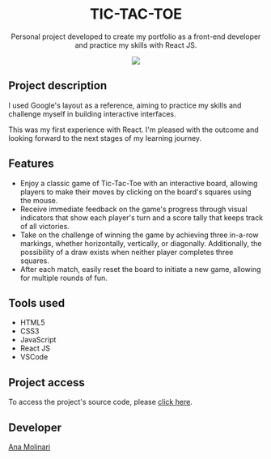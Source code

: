 <h1 align="center">TIC-TAC-TOE</h1>

<p align="center">
Personal project developed to create my portfolio as a front-end developer and practice my skills with React JS.
    
<div align="center">
    <img src="https://i.imgur.com/C0SVmdk.gif">
</div>

## Project description

<p align="justify">

I used Google's layout as a reference, aiming to practice my skills and challenge myself in building interactive interfaces.

This was my first experience with React. I'm pleased with the outcome and looking forward to the next stages of my learning journey.

## Features

- Enjoy a classic game of Tic-Tac-Toe with an interactive board, allowing players to make their moves by clicking on the board's squares using the mouse.
- Receive immediate feedback on the game's progress through visual indicators that show each player's turn and a score tally that keeps track of all victories.
- Take on the challenge of winning the game by achieving three in-a-row markings, whether horizontally, vertically, or diagonally. Additionally, the possibility of a draw exists when neither player completes three squares.
- After each match, easily reset the board to initiate a new game, allowing for multiple rounds of fun.

## Tools used

- HTML5
- CSS3
- JavaScript
- React JS
- VSCode

###

## Project access

To access the project's source code, please [click here](https://tic-tac-toe-eight-beta.vercel.app/).

## Developer
[Ana Molinari](https://www.linkedin.com/in/anahmolinari/)
